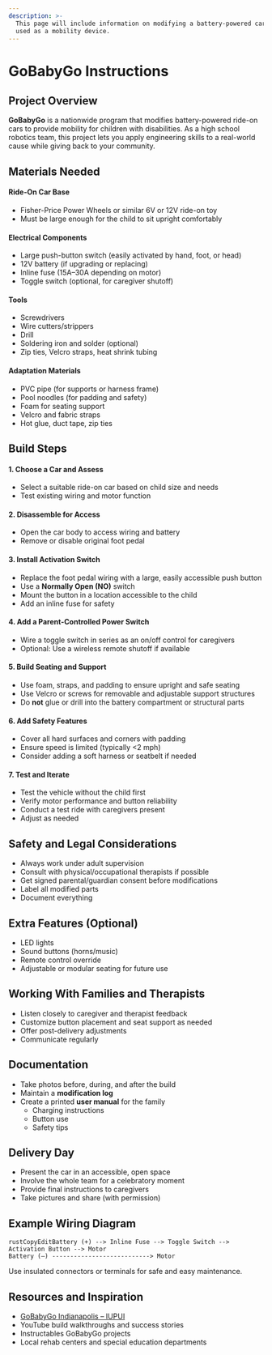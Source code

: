 ```yaml
---
description: >-
  This page will include information on modifying a battery-powered car to be
  used as a mobility device.
---
```


# GoBabyGo Instructions

## Project Overview

**GoBabyGo** is a nationwide program that modifies battery-powered ride-on cars to provide mobility for children with disabilities. As a high school robotics team, this project lets you apply engineering skills to a real-world cause while giving back to your community.

## Materials Needed

#### Ride-On Car Base

* Fisher-Price Power Wheels or similar 6V or 12V ride-on toy
* Must be large enough for the child to sit upright comfortably

#### Electrical Components

* Large push-button switch (easily activated by hand, foot, or head)
* 12V battery (if upgrading or replacing)
* Inline fuse (15A–30A depending on motor)
* Toggle switch (optional, for caregiver shutoff)

#### Tools

* Screwdrivers
* Wire cutters/strippers
* Drill
* Soldering iron and solder (optional)
* Zip ties, Velcro straps, heat shrink tubing

#### Adaptation Materials

* PVC pipe (for supports or harness frame)
* Pool noodles (for padding and safety)
* Foam for seating support
* Velcro and fabric straps
* Hot glue, duct tape, zip ties

## Build Steps

#### 1. Choose a Car and Assess

* Select a suitable ride-on car based on child size and needs
* Test existing wiring and motor function

#### 2. Disassemble for Access

* Open the car body to access wiring and battery
* Remove or disable original foot pedal

#### 3. Install Activation Switch

* Replace the foot pedal wiring with a large, easily accessible push button
* Use a **Normally Open (NO)** switch
* Mount the button in a location accessible to the child
* Add an inline fuse for safety

#### 4. Add a Parent-Controlled Power Switch

* Wire a toggle switch in series as an on/off control for caregivers
* Optional: Use a wireless remote shutoff if available

#### 5. Build Seating and Support

* Use foam, straps, and padding to ensure upright and safe seating
* Use Velcro or screws for removable and adjustable support structures
* Do **not** glue or drill into the battery compartment or structural parts

#### 6. Add Safety Features

* Cover all hard surfaces and corners with padding
* Ensure speed is limited (typically <2 mph)
* Consider adding a soft harness or seatbelt if needed

#### 7. Test and Iterate

* Test the vehicle without the child first
* Verify motor performance and button reliability
* Conduct a test ride with caregivers present
* Adjust as needed

## Safety and Legal Considerations

* Always work under adult supervision
* Consult with physical/occupational therapists if possible
* Get signed parental/guardian consent before modifications
* Label all modified parts
* Document everything

## Extra Features (Optional)

* LED lights
* Sound buttons (horns/music)
* Remote control override
* Adjustable or modular seating for future use

## Working With Families and Therapists

* Listen closely to caregiver and therapist feedback
* Customize button placement and seat support as needed
* Offer post-delivery adjustments
* Communicate regularly

## Documentation

* Take photos before, during, and after the build
* Maintain a **modification log**
* Create a printed **user manual** for the family
  * Charging instructions
  * Button use
  * Safety tips

## Delivery Day

* Present the car in an accessible, open space
* Involve the whole team for a celebratory moment
* Provide final instructions to caregivers
* Take pictures and share (with permission)

## Example Wiring Diagram

```
rustCopyEditBattery (+) --> Inline Fuse --> Toggle Switch --> Activation Button --> Motor  
Battery (–) ---------------------------> Motor
```

Use insulated connectors or terminals for safe and easy maintenance.

## Resources and Inspiration

* [GoBabyGo Indianapolis – IUPUI](https://www.go-baby-go.org/)
* YouTube build walkthroughs and success stories
* Instructables GoBabyGo projects
* Local rehab centers and special education departments
